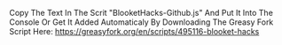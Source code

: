 Copy The Text In The Scrit "BlooketHacks-Github.js" And Put It Into The Console Or Get It Added Automaticaly By Downloading The Greasy Fork Script Here: https://greasyfork.org/en/scripts/495116-blooket-hacks
